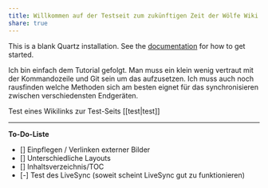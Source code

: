 ```yaml
---
title: Willkommen auf der Testseit zum zukünftigen Zeit der Wölfe Wiki
share: true
---
```


This is a blank Quartz installation.
See the [documentation](https://quartz.jzhao.xyz) for how to get started.

Ich bin einfach dem Tutorial gefolgt. Man muss ein klein wenig vertraut mit der Kommandozeile und Git sein um das aufzusetzen. 
Ich muss auch noch rausfinden welche Methoden sich am besten eignet für das synchronisieren zwischen verschiedensten Endgeräten.

Test eines Wikilinks zur Test-Seits [[test|test]]
***
**To-Do-Liste**
- [] Einpflegen / Verlinken externer Bilder
- [] Unterschiedliche Layouts
- [] Inhaltsverzeichnis/TOC
- [-] Test des LiveSync (soweit scheint LiveSync gut zu funktionieren)